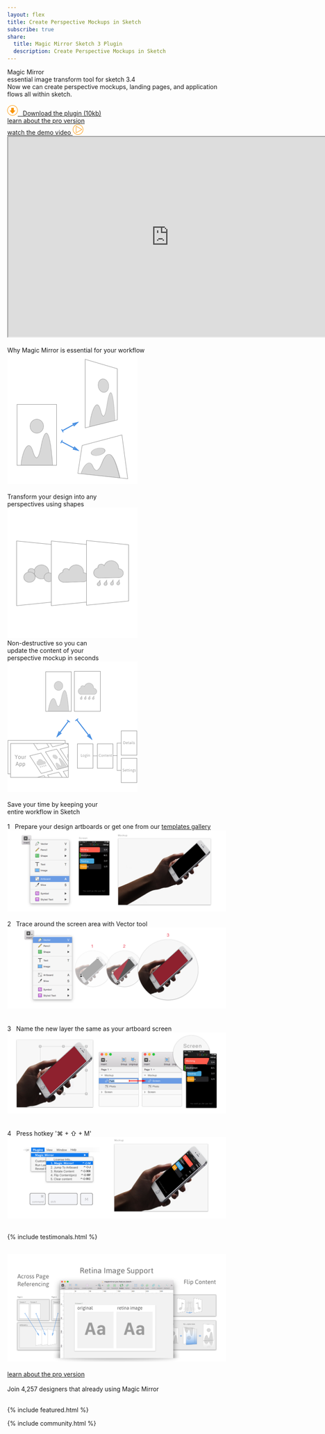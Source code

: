 ```yaml
---
layout: flex
title: Create Perspective Mockups in Sketch
subscribe: true
share:
  title: Magic Mirror Sketch 3 Plugin
  description: Create Perspective Mockups in Sketch
---
```


<!-- Start custom code on 16-11-2015 -->
<link rel="stylesheet" type="text/css" href="/css/custom-landing.css" media="screen" />
<script type="text/javascript" src="/js/jquery.fancybox.js?v=2.1.5"></script>
<link rel="stylesheet" type="text/css" href="/css/jquery.fancybox.css?v=2.1.5" media="screen" />
<script type="text/javascript">
function testVideo()
{
	jQuery('.fancybox').fancybox();
 	jQuery("#watch-video").css("display","block");
}
</script>

<div class="clearfix flex flex-center">
	<div class="sm-col sm-col-7 landing-intro">
	</div>
	<div class="sm-col sm-col-5 center flex flex-center">
		<div class="wordings">
			<span class="main-heading">Magic Mirror</span><br>
			<span class="main-sub-heading">
				essential image transform tool for sketch 3.4
			</span><br>
			<span class="main-body-content">
				Now we can create perspective mockups, landing pages, and application flows all within sketch.
			</span><br><br>
			<a href="http://api.magicmirror.design/download/latest" identifier="Free-Download" class="flex-auto border-box center btn btn-outline orange ">
				<img src="/images/icon-download.png">&nbsp;&nbsp;
				Download the plugin (10kb)
			</a><br>
			<a href="/purchase/" class="flex-none border-box center btn btn-outline orange strong custom-button">
				learn about the pro version
			</a><br>
			<a href="#watch-video" identifier="Watch-Video" onclick="testVideo();" class="watch-link fancybox">
				watch the demo video
				<img src="/images/icon-play.png">
			</a>
		</div>
	</div>
</div>
<div class="clear"></div>
<div id="watch-video">
	<iframe src="https://www.youtube.com/embed/b2bwysoKWgU" height="460" width="740"></iframe>
</div>
<div class="col-12 center custom-div-color">
	<br>
	<span class="custom-heading1">Why Magic Mirror is essential for your workflow</span><br>
	<div class="col-4 class-left">
		<img src="/images/why-transform.png"><br><br>
		<div class="second-block">
			<span class="second-block-span-content">
				Transform your design into any<br> perspectives using shapes
			</span>
		</div>
	</div>
	<div class="col-4 class-left">
		<img src="/images/why-non-destructive.png"><br>
		<div class="second-block2">
			<span class="second-block-span-content">
				Non-destructive so you can<br> update the content of your<br> perspective mockup in seconds
			</span>
		</div>
	</div>
	<div class="col-4 class-right">
		<img src="/images/why-save-time.png"><br><br>
		<div class="second-block">
			<span class="second-block-span-content">
				Save your time by keeping your<br> entire workflow in Sketch
			</span>
		</div>
	</div>
</div>
<div class="clear"></div>

<div class="center custom-div-color">
	<br>
	<span class="span1">1</span>&nbsp;&nbsp;
	<span class="span2">Prepare your design artboards or get one from our</span>
	<a class="span3" href="/templates/">templates gallery</a><br>
	<img src="/images/tutorial-1.png"><br>
</div>

<div class="center custom-div-color">
	<br>
	<span class="span1">2</span>&nbsp;&nbsp;
	<span class="span2">Trace around the screen area with Vector tool</span><br>
	<img src="/images/tutorial-2.png"><br><br>
</div>

<div class="center custom-div-color">
	<br>
	<span class="span1">3</span>&nbsp;&nbsp;
	<span class="span2">Name the new layer the same as your artboard screen</span><br>
	<img src="/images/tutorial-3.png"><br><br>
</div>

<div class="center custom-div-color">
	<br>
	<span class="span1">4</span>&nbsp;&nbsp;
	<span class="span2">Press hotkey '⌘ + ⇧ + M'</span><br>
	<img src="/images/tutorial-4.png"><br><br>
</div>

<div class="clear"></div>

{% include testimonals.html %}

<div class="col-12 center custom-div-color">
	<br>
	<img src="/images/pro-pitch.png"><br><br>
	<a href="/purchase/" class="flex-none border-box center btn btn-outline orange strong custom-button">
		learn about the pro version
	</a><br><br>
	<span class="span-members">Join <span id="count">4,257</span> designers that already using Magic Mirror</span><br><br>
</div>

{% include featured.html %}

{% include community.html %}